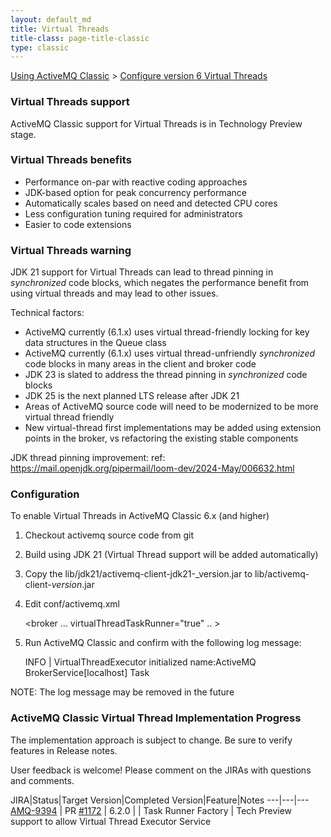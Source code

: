 ```yaml
---
layout: default_md
title: Virtual Threads
title-class: page-title-classic
type: classic
---
```


[Using ActiveMQ Classic](using-activemq-classic-5) > [Configure version 6 Virtual Threads](virtual-threads)

### Virtual Threads support 

ActiveMQ Classic support for Virtual Threads is in Technology Preview stage.

### Virtual Threads benefits

 * Performance on-par with reactive coding approaches
 * JDK-based option for peak concurrency performance
 * Automatically scales based on need and detected CPU cores
 * Less configuration tuning required for administrators
 * Easier to code extensions

### Virtual Threads warning

JDK 21 support for Virtual Threads can lead to thread pinning in _synchronized_ code blocks, which negates the performance benefit from using virtual threads and may lead to other issues. 

Technical factors:

 * ActiveMQ currently (6.1.x) uses virtual thread-friendly locking for key data structures in the Queue class
 * ActiveMQ currently (6.1.x) uses virtual thread-unfriendly _synchronized_ code blocks in many areas in the client and broker code
 * JDK 23 is slated to address the thread pinning in _synchronized_ code blocks
 * JDK 25 is the next planned LTS release after JDK 21
 * Areas of ActiveMQ source code will need to be modernized to be more virtual thread friendly
 * New virtual-thread first implementations may be added using extension points in the broker, vs refactoring the existing stable components 

JDK thread pinning improvement:
ref:  https://mail.openjdk.org/pipermail/loom-dev/2024-May/006632.html

### Configuration

To enable Virtual Threads in ActiveMQ Classic 6.x (and higher)

1. Checkout activemq source code from git
2. Build using JDK 21 (Virtual Thread support will be added automatically)
3. Copy the lib/jdk21/activemq-client-jdk21-_version.jar to lib/activemq-client-_version_.jar
3. Edit conf/activemq.xml

    <broker ... virtualThreadTaskRunner="true" .. >

4. Run ActiveMQ Classic and confirm with the following log message:

    INFO | VirtualThreadExecutor initialized name:ActiveMQ BrokerService[localhost] Task

NOTE: The log message may be removed in the future

### ActiveMQ Classic Virtual Thread Implementation Progress 

The implementation approach is subject to change. Be sure to verify features in Release notes. 

User feedback is welcome! Please comment on the JIRAs with questions and comments.

JIRA|Status|Target Version|Completed Version|Feature|Notes
---|---|---
[AMQ-9394](https://issues.apache.org/jira/browse/AMQ-9394) | PR [#1172](https://github.com/apache/activemq/pull/1172) | 6.2.0 | | Task Runner Factory | Tech Preview support to allow Virtual Thread Executor Service

